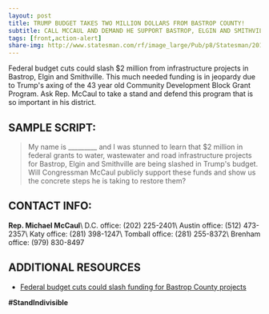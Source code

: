 ```yaml
---
layout: post
title: TRUMP BUDGET TAKES TWO MILLION DOLLARS FROM BASTROP COUNTY!
subtitle: CALL MCCAUL AND DEMAND HE SUPPORT BASTROP, ELGIN AND SMITHVILLE INFRASTRUCTURE BUDGETS!
tags: [front,action-alert]
share-img: http://www.statesman.com/rf/image_large/Pub/p8/Statesman/2017/05/30/Images/newsEngin.18858802_Trump-budget.jpg
---
```

Federal budget cuts could slash $2 million from infrastructure projects in Bastrop, Elgin and Smithville. This much needed funding is in jeopardy due to Trump's axing of the 43 year old Community Development Block Grant Program. Ask Rep. McCaul to take a stand and defend this program that is so important in his district.

## SAMPLE SCRIPT:
> My name is &#95;&#95;&#95;&#95;&#95;&#95;&#95;&#95;&#95; and I was stunned to learn that $2 million in federal grants to water, wastewater and road infrastructure projects for Bastrop, Elgin and Smithville are being slashed in Trump's budget. Will Congressman McCaul publicly support these funds and show us the concrete steps he is taking to restore them?

## CONTACT INFO:

**Rep. Michael McCaul**\\
D.C. office: (202) 225-2401\\
Austin office: (512) 473-2357\\
Katy office: (281) 398-1247\\
Tomball office: (281) 255-8372\\
Brenham office: (979) 830-8497

## ADDITIONAL RESOURCES

* [Federal budget cuts could slash funding for Bastrop County projects](http://www.statesman.com/news/local/federal-budget-cuts-could-slash-funding-for-bastrop-county-projects/B9dsz3CrHZEj0svlA6ieuO/
)

**#StandIndivisible**
